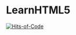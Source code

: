 # LearnHTML5

[![Hits-of-Code](https://hitsofcode.com/github/linusjf/LearnHTML5?branch=main)](https://hitsofcode.com/github/linusjf/LearnHTML5/view?branch=main)
